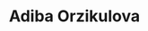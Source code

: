 ---
# Display name
title: Adiba Orzikulova

# Full Name (for SEO)
first_name: Adiba
last_name: Orzikulova

superuser: false

# Username (this should match the folder name)
authors:
  - adiba-orzikulova
  
# Role/position
role: PhD Collaborator

# Organizations/Affiliations
organizations:
  - name: KAIST
    url: ''

# Short bio (displayed in user profile at end of posts)
bio:

interests:
  - Machine Learning
  - Mobile Computing
  - Human-Computer Interaction

education:
  courses:
    - course: MS
      institution: KAIST
      year: 2022
    - course: BA
      institution: Inha University
      year: 2019

# Social/Academic Networking
# For available icons, see: https://docs.hugoblox.com/getting-started/page-builder/#icons
#   For an email link, use "fas" icon pack, "envelope" icon, and a link in the
#   form "mailto:your-email@example.com" or "#contact" for contact widget.
social:
  - icon: globe
    icon_pack: fas
    link: https://adibaorz.super.site/
  - icon: envelope
    icon_pack: fas
    link: 'mailto:adiorz@kaist.ac.kr'
  - icon: google-scholar
    icon_pack: ai
    link: https://scholar.google.com/citations?user=vGKqJ6kAAAAJ&hl=en
  - icon: github
    icon_pack: fab
    link: https://github.com/AdibaOrz

# Link to a PDF of your resume/CV from the About widget.
# To enable, copy your resume/CV to `static/files/cv.pdf` and uncomment the lines below.
# - icon: cv
#   icon_pack: ai
#   link: files/cv.pdf

# Enter email to display Gravatar (if Gravatar enabled in Config)
email: 'adiorz@kaist.ac.kr'

# Highlight the author in author lists? (true/false)
highlight_name: true

# Organizational groups that you belong to (for People widget)
#   Set this to `[]` or comment out if you are not using People widget.
user_groups:
  - Alumni
---